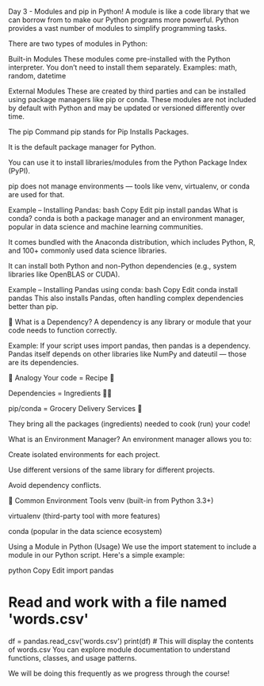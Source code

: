 Day 3 - Modules and pip in Python!
A module is like a code library that we can borrow from to make our Python programs more powerful. Python provides a vast number of modules to simplify programming tasks.

There are two types of modules in Python:

Built-in Modules
These modules come pre-installed with the Python interpreter. You don’t need to install them separately.
Examples: math, random, datetime

External Modules
These are created by third parties and can be installed using package managers like pip or conda. These modules are not included by default with Python and may be updated or versioned differently over time.

The pip Command
pip stands for Pip Installs Packages.

It is the default package manager for Python.

You can use it to install libraries/modules from the Python Package Index (PyPI).

pip does not manage environments — tools like venv, virtualenv, or conda are used for that.

Example – Installing Pandas:
bash
Copy
Edit
pip install pandas
What is conda?
conda is both a package manager and an environment manager, popular in data science and machine learning communities.

It comes bundled with the Anaconda distribution, which includes Python, R, and 100+ commonly used data science libraries.

It can install both Python and non-Python dependencies (e.g., system libraries like OpenBLAS or CUDA).

Example – Installing Pandas using conda:
bash
Copy
Edit
conda install pandas
This also installs Pandas, often handling complex dependencies better than pip.

🔗 What is a Dependency?
A dependency is any library or module that your code needs to function correctly.

Example: If your script uses import pandas, then pandas is a dependency.
Pandas itself depends on other libraries like NumPy and dateutil — those are its dependencies.

🧠 Analogy
Your code = Recipe 🍲

Dependencies = Ingredients 🥕🍅

pip/conda = Grocery Delivery Services 🛒

They bring all the packages (ingredients) needed to cook (run) your code!

What is an Environment Manager?
An environment manager allows you to:

Create isolated environments for each project.

Use different versions of the same library for different projects.

Avoid dependency conflicts.

🔧 Common Environment Tools
venv (built-in from Python 3.3+)

virtualenv (third-party tool with more features)

conda (popular in the data science ecosystem)

Using a Module in Python (Usage)
We use the import statement to include a module in our Python script. Here's a simple example:

python
Copy
Edit
import pandas

# Read and work with a file named 'words.csv'
df = pandas.read_csv('words.csv')
print(df)  # This will display the contents of words.csv
You can explore module documentation to understand functions, classes, and usage patterns.

We will be doing this frequently as we progress through the course!

